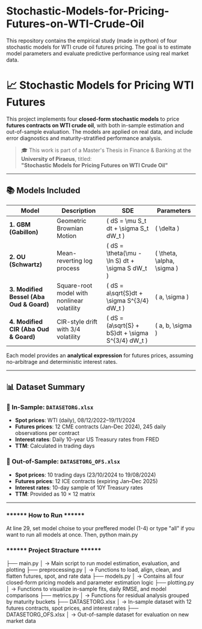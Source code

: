 # Stochastic-Models-for-Pricing-Futures-on-WTI-Crude-Oil
This repository contains the empirical study (made in python) of four stochastic models for WTI crude oil futures pricing. The goal is to estimate model parameters and evaluate predictive performance using real market data.

# 📈 Stochastic Models for Pricing WTI Futures

This project implements four **closed-form stochastic models** to price **futures contracts on WTI crude oil**, with both in-sample estimation and out-of-sample evaluation. The models are applied on real data, and include error diagnostics and maturity-stratified performance analysis.

> 🎓 This work is part of a Master's Thesis in Finance & Banking at the **University of Piraeus**, titled:  
> **"Stochastic Models for Pricing Futures on WTI Crude Oil"**

---

## 📚 Models Included

| Model | Description | SDE | Parameters |
|-------|-------------|-----|------------|
| **1. GBM (Gabillon)** | Geometric Brownian Motion | \( dS = \mu S_t dt + \sigma S_t dW_t \) | \( \delta \) |
| **2. OU (Schwartz)** | Mean-reverting log process | \( dS = \theta(\mu - \ln S) dt + \sigma S dW_t \) | \( \theta, \alpha, \sigma \) |
| **3. Modified Bessel (Aba Oud & Goard)** | Square-root model with nonlinear volatility | \( dS = a\sqrt{S}dt + \sigma S^{3/4} dW_t \) | \( a, \sigma \) |
| **4. Modified CIR (Aba Oud & Goard)** | CIR-style drift with 3/4 volatility | \( dS = (a\sqrt{S} + bS)dt + \sigma S^{3/4} dW_t \) | \( a, b, \sigma \) |

Each model provides an **analytical expression** for futures prices, assuming no-arbitrage and deterministic interest rates.

---




## 📊 Dataset Summary

### 🔹 In-Sample: `DATASETORG.xlsx`
- **Spot prices**: WTI (daily), 08/12/2022–19/11/2024
- **Futures prices**: 12 CME contracts (Jan–Dec 2024), 245 daily observations per contract
- **Interest rates**: Daily 10-year US Treasury rates from FRED
- **TTM**: Calculated in trading days

### 🔹 Out-of-Sample: `DATASETORG_OFS.xlsx`
- **Spot prices**: 10 trading days (23/10/2024 to 19/08/2024)
- **Futures prices**: 12 ICE contracts (expiring Jan–Dec 2025)
- **Interest rates**: 10-day sample of 10Y Treasury rates
- **TTM**: Provided as 10 × 12 matrix

---



### ****** How to Run ******

At line 29, set model choise to your preffered model (1-4) or type "all" if you want to run all models at once.
Then, python main.py


### ****** Project Stracture ******
├── main.py
│   → Main script to run model estimation, evaluation, and plotting
├── preprocessing.py
│   → Functions to load, align, clean, and flatten futures, spot, and rate data
├── models.py
│   → Contains all four closed-form pricing models and parameter estimation logic
├── plotting.py
│   → Functions to visualize in-sample fits, daily RMSE, and model comparisons
├── metrics.py
│   → Functions for residual analysis grouped by maturity buckets
├── DATASETORG.xlsx
│   → In-sample dataset with 12 futures contracts, spot prices, and interest rates
├── DATASETORG_OFS.xlsx
│   → Out-of-sample dataset for evaluation on new market data





